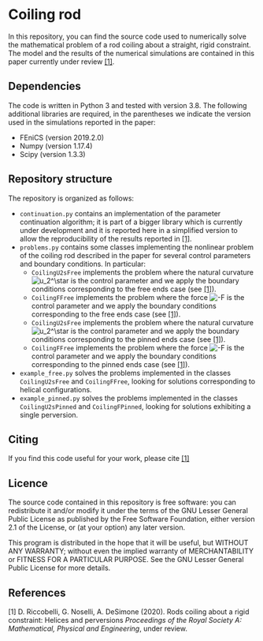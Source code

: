 # Coiling rod

In this repository, you can find the source code used to numerically solve the mathematical problem of a rod coiling about a straight, rigid constraint. The model and the results of the numerical simulations are contained in this paper currently under review [[1]](#1).

## Dependencies

The code is written in Python 3 and tested with version 3.8. The following additional libraries are required, in the parentheses we indicate the version used in the simulations reported in the paper:
* FEniCS (version 2019.2.0)
* Numpy (version 1.17.4)
* Scipy (version 1.3.3)

## Repository structure

The repository is organized as follows:
* `continuation.py` contains an implementation of the parameter continuation algorithm; it is part of a bigger library which is currently under development and it is reported here in a simplified version to allow the reproducibility of the results reported in [[1]](#1).
* `problems.py` contains some classes implementing the nonlinear problem of the coiling rod described in the paper for several control parameters and boundary conditions. In particular:
  * `CoilingU2sFree` implements the problem where the natural curvature <img src="https://latex.codecogs.com/svg.latex?u_2^\star" title="u_2^\star" /> is the control parameter and we apply the boundary conditions corresponding to the free ends case (see [[1]](#1)).
  * `CoilingFFree` implements the problem where the force <img src="https://latex.codecogs.com/svg.latex?F" title="-F" /> is the control parameter and we apply the boundary conditions corresponding to the free ends case (see [[1]](#1)).
  * `CoilingU2sFree` implements the problem where the natural curvature <img src="https://latex.codecogs.com/svg.latex?u_2^\star" title="u_2^\star" />  is the control parameter and we apply the boundary conditions corresponding to the pinned ends case (see [[1]](#1)).
  * `CoilingFFree` implements the problem where the force <img src="https://latex.codecogs.com/svg.latex?F" title="-F" />  is the control parameter and we apply the boundary conditions corresponding to the pinned ends case (see [[1]](#1)).
* `example_free.py` solves the problems implemented in the classes `CoilingU2sFree` and `CoilingFFree`, looking for solutions corresponding to helical configurations.
* `example_pinned.py` solves the problems implemented in the classes `CoilingU2sPinned` and `CoilingFPinned`, looking for solutions exhibiting a single perversion.

## Citing

If you find this code useful for your work, please cite [[1]](#1)

## Licence

The source code contained in this repository is free software: you can redistribute it and/or modify it under the terms of the GNU Lesser General Public License as published by the Free Software Foundation, either version 2.1 of the License, or (at your option) any later version.

This program is distributed in the hope that it will be useful, but WITHOUT ANY WARRANTY; without even the implied warranty of MERCHANTABILITY or FITNESS FOR A PARTICULAR PURPOSE. See the GNU Lesser General Public License for more details.

## References
<a id="1">[1]</a>
D. Riccobelli, G. Noselli, A. DeSimone (2020).
Rods coiling about a rigid constraint: Helices and perversions
*Proceedings of the Royal Society A: Mathematical, Physical and Engineering*, under review.
